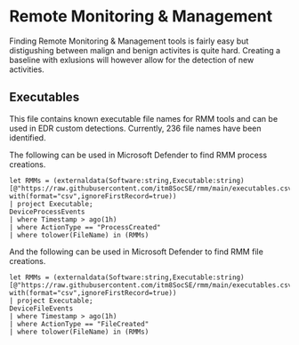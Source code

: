 # Remote Monitoring & Management
Finding Remote Monitoring & Management tools is fairly easy but distigushing between malign and benign activites is quite hard. Creating a baseline with exlusions will however allow for the detection of new activities.

## Executables
This file contains known executable file names for RMM tools and can be used in EDR custom detections. Currently, 236 file names have been identified.

The following can be used in Microsoft Defender to find RMM process creations.
```
let RMMs = (externaldata(Software:string,Executable:string)
[@"https://raw.githubusercontent.com/itm8SocSE/rmm/main/executables.csv"]
with(format="csv",ignoreFirstRecord=true))
| project Executable;
DeviceProcessEvents
| where Timestamp > ago(1h)
| where ActionType == "ProcessCreated"
| where tolower(FileName) in (RMMs)
```
And the following can be used in Microsoft Defender to find RMM file creations.
```
let RMMs = (externaldata(Software:string,Executable:string)
[@"https://raw.githubusercontent.com/itm8SocSE/rmm/main/executables.csv"]
with(format="csv",ignoreFirstRecord=true))
| project Executable;
DeviceFileEvents
| where Timestamp > ago(1h)
| where ActionType == "FileCreated"
| where tolower(FileName) in (RMMs)
```
